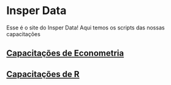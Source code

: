# Insper Data

Esse é o site do Insper Data! Aqui temos os scripts das nossas capacitações

## [Capacitações de Econometria](https://insper-data.github.io/Scripts-Aulas/Aulas-Econometria/)

## [Capacitações de R](https://insper-data.github.io/Scripts-Aulas/Aulas-R/)
